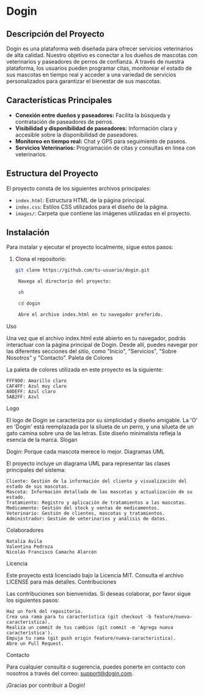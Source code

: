 # Dogin

## Descripción del Proyecto
Dogin es una plataforma web diseñada para ofrecer servicios veterinarios de alta calidad. Nuestro objetivo es conectar a los dueños de mascotas con veterinarios y paseadores de perros de confianza. A través de nuestra plataforma, los usuarios pueden programar citas, monitorear el estado de sus mascotas en tiempo real y acceder a una variedad de servicios personalizados para garantizar el bienestar de sus mascotas.

## Características Principales
- **Conexión entre dueños y paseadores:** Facilita la búsqueda y contratación de paseadores de perros.
- **Visibilidad y disponibilidad de paseadores:** Información clara y accesible sobre la disponibilidad de paseadores.
- **Monitoreo en tiempo real:** Chat y GPS para seguimiento de paseos.
- **Servicios Veterinarios:** Programación de citas y consultas en línea con veterinarios.

## Estructura del Proyecto
El proyecto consta de los siguientes archivos principales:

- `index.html`: Estructura HTML de la página principal.
- `index.css`: Estilos CSS utilizados para el diseño de la página.
- `images/`: Carpeta que contiene las imágenes utilizadas en el proyecto.

## Instalación
Para instalar y ejecutar el proyecto localmente, sigue estos pasos:

1. Clona el repositorio:
   ```sh
   git clone https://github.com/tu-usuario/dogin.git

    Navega al directorio del proyecto:

    sh

    cd dogin

    Abre el archivo index.html en tu navegador preferido.

Uso

Una vez que el archivo index.html esté abierto en tu navegador, podrás interactuar con la página principal de Dogin. Desde allí, puedes navegar por las diferentes secciones del sitio, como "Inicio", "Servicios", "Sobre Nosotros" y "Contacto".
Paleta de Colores

La paleta de colores utilizada en este proyecto es la siguiente:

    FFF9D0: Amarillo claro
    CAF4FF: Azul muy claro
    A0DEFF: Azul claro
    5AB2FF: Azul

Logo

El logo de Dogin se caracteriza por su simplicidad y diseño amigable. La 'O' en 'Dogin' está reemplazada por la silueta de un perro, y una silueta de un gato camina sobre una de las letras. Este diseño minimalista refleja la esencia de la marca.
Slogan

Dogin: Porque cada mascota merece lo mejor.
Diagramas UML

El proyecto incluye un diagrama UML para representar las clases principales del sistema:

    Cliente: Gestión de la información del cliente y visualización del estado de sus mascotas.
    Mascota: Información detallada de las mascotas y actualización de su estado.
    Tratamiento: Registro y aplicación de tratamientos a las mascotas.
    Medicamento: Gestión del stock y ventas de medicamentos.
    Veterinario: Gestión de clientes, mascotas y tratamientos.
    Administrador: Gestión de veterinarios y análisis de datos.

Colaboradores

    Natalia Ávila
    Valentina Pedroza
    Nicolás Francisco Camacho Alarcón

Licencia

Este proyecto está licenciado bajo la Licencia MIT. Consulta el archivo LICENSE para más detalles.
Contribuciones

Las contribuciones son bienvenidas. Si deseas colaborar, por favor sigue los siguientes pasos:

    Haz un fork del repositorio.
    Crea una rama para tu característica (git checkout -b feature/nueva-caracteristica).
    Realiza un commit de tus cambios (git commit -m 'Agrega nueva característica').
    Empuja tu rama (git push origin feature/nueva-caracteristica).
    Abre un Pull Request.

Contacto

Para cualquier consulta o sugerencia, puedes ponerte en contacto con nosotros a través del correo: support@dogin.com.

¡Gracias por contribuir a Dogin!
